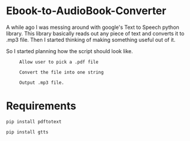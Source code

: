 # Ebook-to-AudioBook-Converter

A while ago I was messing around with google's Text to Speech python library.
This library basically reads out any piece of text and converts it to .mp3 file. Then I started thinking of making something useful out of it.

So I started planning how the script should look like.

         Allow user to pick a .pdf file

         Convert the file into one string

         Output .mp3 file.



# Requirements

```
pip install pdftotext
```
```
pip install gtts
```



